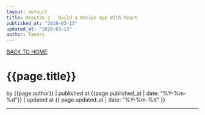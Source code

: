 ```yaml
---
layout: default
title: ReactJS 2 - Build a Recipe App With React
published_at: "2019-03-13"
updated_at: "2020-03-13"
author: Taners
---
```


[BACK TO HOME](https://tane-rs.github.io)

# {{page.title}}

by {{page.author}} |
published at {{page.published_at | date: "%Y-%m-%d"}} |
updated at {{ page.updated_at | date: "%Y-%m-%d" }}

---
